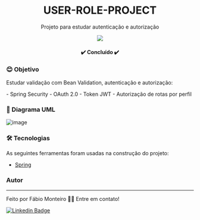 <h1 align="center">USER-ROLE-PROJECT</h1>
<p align="center">Projeto para estudar autenticação e autorização</p>
<p align="center">
  <img src="https://img.shields.io/static/v1?label=USER-ROLE&message=FMRM&color=blueviolet&style=flat-square&logo=ghost"/>
</p>
<h4 align="center"> 
	✔️ Concluído ✔️
</h4>

### 😊 Objetivo
<p align="left">Estudar validação com Bean Validation, autenticação e autorização:</p>
- Spring Security
- OAuth 2.0
- Token JWT
- Autorização de rotas por perfil

### 📝 Diagrama UML

![image](https://user-images.githubusercontent.com/70236849/155344372-848454ff-8223-423f-889d-329baf0b15d8.png)


### 🛠 Tecnologias

As seguintes ferramentas foram usadas na construção do projeto:
- [Spring](https://spring.io/projects/spring-boot)

### Autor
---
Feito por Fábio Monteiro 👋🏽 Entre em contato!

 [![Linkedin Badge](https://img.shields.io/badge/-fabiomrm-blue?style=flat-square&logo=Linkedin&logoColor=white&link=https://www.linkedin.com/in/fabiomrm/)](https://www.linkedin.com/in/fabiomrm/) 

